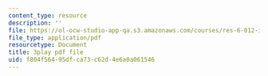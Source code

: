 ```yaml
---
content_type: resource
description: ''
file: https://ol-ocw-studio-app-qa.s3.amazonaws.com/courses/res-6-012-introduction-to-probability-spring-2018/f804f56495dfca73c62d4e6a0a061546_uviHu6m_YnM.pdf
file_type: application/pdf
resourcetype: Document
title: 3play pdf file
uid: f804f564-95df-ca73-c62d-4e6a0a061546
---
```


